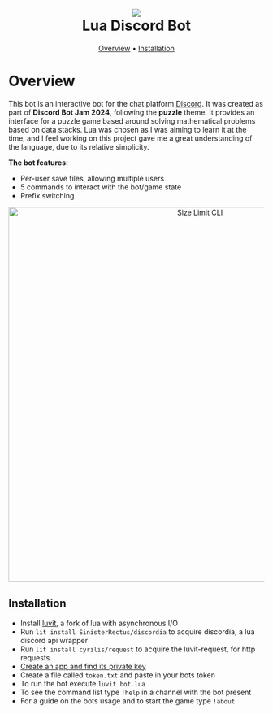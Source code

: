 <h1 align="center">
  <br>
  <img src="https://bs-uploads.toptal.io/blackfish-uploads/components/seo/8487223/og_image/optimized/how-to-make-a-discord-bot-7c0fe302b98b05b145682344b3a4ec59.png">
  <br>
  Lua Discord Bot
  <br>
</h1>

<p align="center">
  <a href="#overview">Overview</a>
  •
  <a href="#installation">Installation</a>
</p>

# Overview
This bot is an interactive bot for the chat platform [Discord](https://discord.com/). It was created as part of **Discord Bot Jam 2024**, following the **puzzle** theme. It provides an interface for a puzzle game based around solving mathematical problems based on data stacks. Lua was chosen as I was aiming to learn it at the time, and I feel working on this project gave me a great understanding of the language, due to its relative simplicity.

**The bot features:**

- Per-user save files, allowing multiple users
- 5 commands to interact with the bot/game state
- Prefix switching

<p align="center">
  <img src="https://github.com/ai/size-limit/blob/main/img/example.png" alt="Size Limit CLI" width="738">
</p>

## Installation
- Install [luvit](https://luvit.io/), a fork of lua with asynchronous I/O
- Run ```lit install SinisterRectus/discordia``` to acquire discordia, a lua discord api wrapper
- Run ```lit install cyrilis/request``` to acquire the luvit-request, for http requests
- [Create an app and find its private key](https://discord.com/developers/docs/quick-start/getting-started)
- Create a file called ```token.txt``` and paste in your bots token
- To run the bot execute ```luvit bot.lua```
- To see the command list type ```!help``` in a channel with the bot present
- For a guide on the bots usage and to start the game type ```!about```
